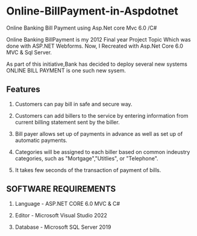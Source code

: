 # Online-BillPayment-in-Aspdotnet
Online Banking Bill Payment using Asp.Net core Mvc 6.0 /C#

Online Banking BillPayment is my 2012 Final year Project Topic Which was done with ASP.NET Webforms.
Now, I Recreated with Asp.Net Core 6.0 MVC & Sql Server.

As part of this initiative,Bank has decided to deploy several new systems ONLINE BILL PAYMENT is one such new sysem.

Features
--------

1. Customers can pay bill in safe and secure way.

2. Customers can add billers to the service by entering information from current billing statement sent by the biller.

3. Bill payer allows set up of payments in advance as well as set up of automatic payments.

4. Categories will be assigned to each biller based on common indeustry categories, such as "Mortgage","Utitlies", or "Telephone".

5. It takes few seconds of the transaction of payment of bills.

SOFTWARE REQUIREMENTS
---------------------

1. Language - ASP.NET CORE 6.0 MVC & C#

2. Editor -  Microsoft Visual Studio 2022

3. Database - Microsoft SQL Server 2019
 
 
